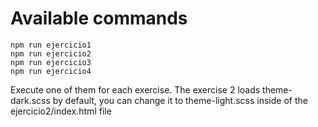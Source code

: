 Available commands
==

```
npm run ejercicio1
npm run ejercicio2
npm run ejercicio3
npm run ejercicio4
```

Execute one of them for each exercise.
The exercise 2 loads theme-dark.scss by default, you can change it to theme-light.scss inside of the ejercicio2/index.html file
